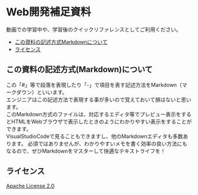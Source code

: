 # Web開発補足資料
動画での学習中や、学習後のクイックリファレンスとしてご利用ください。

<!-- TOC -->

- [この資料の記述方式Markdownについて](#%E3%81%93%E3%81%AE%E8%B3%87%E6%96%99%E3%81%AE%E8%A8%98%E8%BF%B0%E6%96%B9%E5%BC%8Fmarkdown%E3%81%AB%E3%81%A4%E3%81%84%E3%81%A6)
- [ライセンス](#%E3%83%A9%E3%82%A4%E3%82%BB%E3%83%B3%E3%82%B9)

<!-- /TOC -->

## この資料の記述方式(Markdown)について
この「#」等で段落を表現したり「-」で項目を表す記述方法をMarkdown（マークダウン）といいます。  
エンジニアはこの記述方法で表現する事が多いので覚えておいて損はないと思います。  
このMarkdown方式のファイルは、対応するエディタ等でプレビュー表示をするとHTMLをWebブラウザで表示したときのようにわかりやすい表示をすることができます。  
VisualStudioCodeで見ることもできますし、他のMarkdownエディタも多数あります。
必須ではありませんが、わかりやすいメモを書く効率の良い方法にもなるので、ぜひMarkdownをマスターして快適なテキストライフを！

## ライセンス
[Apache License 2.0](./LICENSE)
